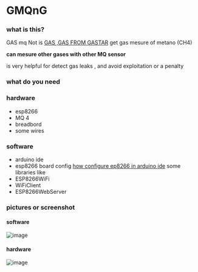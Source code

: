 # GMQnG
### what is this?
GAS mq Not is [ GAS ,GAS FROM GASTAR](https://jero98772.pythonanywhere.com/proyects/gasinfo.html)  get gas mesure of metano (CH4)

**can mesure other gases with other MQ sensor**

is very helpful for detect gas leaks , and avoid exploitation or a penalty
### what do you need
### hardware
* esp8266
* MQ 4
* breadbord
* some wires
### software 
* arduino ide 
* esp8266 board config [how configure ep8266 in arduino ide](https://youtu.be/2DL8FlrBTDs?t=77)
some libraries like 
* ESP8266WiFi
* WiFiClient
* ESP8266WebServer
### pictures or screenshot
#### software
![image](http://wiki.unloquer.org/_media/personas/jero98772/screenshot_20210318-214953.png)
#### hardware
![image](http://wiki.unloquer.org/_media/personas/jero98772/img_20210319_092106.jpg)
